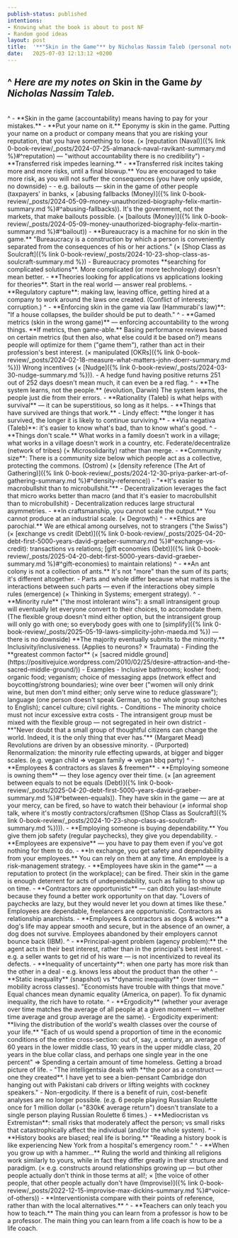 ```yaml
---
publish-status: published
intentions:
- Knowing what the book is about to post NF
- Random good ideas
layout: post
title:  '**"Skin in the Game"** by Nicholas Nassim Taleb (personal notes)'
date:   2025-07-03 12:13:12 +0200
---
```

^
*Here are my notes on* Skin in the Game *by Nicholas Nassim Taleb.*
<br>
---
<br>
^
- **Skin in the game (accountability) means having to pay for your mistakes.**
	- **Put your name on it.** Eponymy is skin in the game. Putting your name on a product or company means that you are risking your reputation, that you have something to lose. (× [reputation (Naval)]({% link 0-book-review/_posts/2024-07-25-almanack-naval-ravikant-summary.md %}#^reputation) — "without accountability there is no credibility")
	- **Transferred risk impedes learning.**
	- **Transferred risk incites taking more and more risks, until a final blowup.** You are encouraged to take more risk, as you will not suffer the consequences (you have only upside, no downside)
		- - e.g. bailouts — skin in the game of other people (taxpayers' in banks, × [abusing fallbacks (Money)]({% link 0-book-review/_posts/2024-05-09-money-unauthorized-biography-felix-martin-summary.md %}#^abusing-fallbacks)). It's the government, not the markets, that make bailouts possible. (× [bailouts (Money)]({% link 0-book-review/_posts/2024-05-09-money-unauthorized-biography-felix-martin-summary.md %}#^bailout))
- **Bureaucracy is a machine for no skin in the game.** "Bureaucracy is a construction by which a person is conveniently separated from the consequences of his or her actions." (× [Shop Class as Soulcraft]({% link 0-book-review/_posts/2024-10-23-shop-class-as-soulcraft-summary.md %})
	- Bureaucracy promotes **searching for complicated solutions**. More complicated (or more technology) doesn't mean better.
		- **Theories looking for applications vs applications looking for theories**. Start in the real world — answer real problems.
- **Regulatory capture**: making law, leaving office, getting hired at a company to work around the laws one created. (Conflict of interests; corruption.)
^
- **Enforcing skin in the game via law (Hammurabi's law)**: "If a house collapses, the builder should be put to death."
^
- <a name="^rigged-metrics"></a>**Gamed metrics (skin in the wrong game)** — enforcing accountability to the wrong things. **If metrics, then game-able.** Basing performance reviews based on certain metrics (but then also, what else could it be based on?) means people will optimize for them ("game them"), rather than act in their profession's best interest. (× manipulated [OKRs]({% link 0-book-review/_posts/2024-02-18-measure-what-matters-john-doerr-summary.md %})) Wrong incentives (× [Nudge]({% link 0-book-review/_posts/2024-03-30-nudge-summary.md %})).
	- A hedge fund having positive returns 251 out of 252 days doesn't mean much, it can even be a red flag.
^
- **The system learns, not the people.** (evolution, Darwin) The system learns, the people just die from their errors. 
- **Rationality (Taleb) is what helps with survival** — it can be superstitious, so long as it helps.
- **Things that have survived are things that work.**
- <a name="^lindy"></a>Lindy effect: **the longer it has survived, the longer it is likely to continue surviving.**
- <a name="^via-negativa"></a>**Via negativa (Taleb)**: it's easier to know what's bad, than to know what's good.
^
- **Things don't scale.** What works in a family doesn't work in a village; what works in a village doesn't work in a country, etc. Federate/decentralize (network of tribes) (× <a>Microsolidarity</a>) rather than merge.
	- **Community size**: There is a community size below which people act as a collective, protecting the commons. (Ostrom) (× [density reference (The Art of Gathering)]({% link 0-book-review/_posts/2024-12-30-priya-parker-art-of-gathering-summary.md %}#^density-reference))
	- "**It's easier to macrobullshit than to microbullshit."**
	- Decentralization leverages the fact that micro works better than macro (and that it's easier to macrobullshit than to microbullshit)
		- Decentralization reduces large structural asymmetries.
- **In craftsmanship, you cannot scale the output.** You cannot produce at an industrial scale. (× Degrowth)
^
- **Ethics are parochial.** We are ethical among ourselves, not to strangers ("the Swiss")  (× [exchange vs credit (Debt)]({% link 0-book-review/_posts/2025-04-20-debt-first-5000-years-david-graeber-summary.md %}#^exchange-vs-credit): transactions vs relations; [gift economies (Debt)]({% link 0-book-review/_posts/2025-04-20-debt-first-5000-years-david-graeber-summary.md %}#^gift-economies) to maintain relations)
^
- **An ant colony is not a collection of ants.** It's not "more" than the sum of its parts; it's different altogether.
	- Parts and whole differ because what matters is the interactions between such parts — even if the interactions obey simple rules (emergence) (× Thinking in Systems; emergent strategy).
^
- **Minority rule** ("the most intolerant wins"): a small intransigent group will eventually let everyone convert to their choices, to accomodate them. (The flexible group doesn't mind either option, but the intransigent group will only go with one; so everybody goes with one to [simplify]({% link 0-book-review/_posts/2025-05-19-laws-simplicity-john-maeda.md %}) — there is no downside) **The majority eventually submits to the minority.** Inclusivity/inclusiveness. (Applies to neurons? × Traumata)
	- Finding the **greatest common factor** (× [sacred middle ground](https://positivejuice.wordpress.com/2010/02/25/desire-attraction-and-the-sacred-middle-ground/))
	- Examples
		- Inclusive bathrooms; kosher food; organic food; veganism; choice of messaging apps (network effect and boycotting/strong boundaries); wine over beer ("women will only drink wine, but men don't mind either; only serve wine to reduce glassware"); language (one person doesn't speak German, so the whole group switches to English); cancel culture; civil rights.
	- Conditions
		- The minority choice must not incur excessive extra costs
		- The intransigent group must be mixed with the flexible group — not segregated in heir own district
- **"Never doubt that a small group of thoughtful citizens can change the world. Indeed, it is the only thing that ever has."** (Margaret Mead) Revolutions are driven by an obsessive minority.
- (Purported) Renormalization: the minority rule effecting upwards, at bigger and bigger scales. (e.g. vegan child ⇒ vegan family ⇒ vegan bbq party)
^
- **Employees & contractors as slaves & freemen**
	- **Employing someone is owning them** — they lose agency over their time. (× [an agreement between equals to not be equals (Debt)]({% link 0-book-review/_posts/2025-04-20-debt-first-5000-years-david-graeber-summary.md %}#^between-equals)). They have skin in the game — are at your mercy, can be fired, so have to watch their behaviour (≠ informal shop talk, where it's mostly contractors/craftsmen ([Shop Class as Soulcraft]({% link 0-book-review/_posts/2024-10-23-shop-class-as-soulcraft-summary.md %}))).
	- **Employing someone is buying dependability.** You give them job safety (regular paychecks), they give you dependability.
		- **Employees are expensive** — you have to pay them even if you've got nothing for them to do. 
		- **In exchange, you get safety and dependability from your employees.** You can rely on them at any time. An employee is a risk-management strategy.
		- **Employees have skin in the game** — a reputation to protect (in the workplace); can be fired. Their skin in the game is enough deterrent for acts of undependability, such as failing to show up on time.
	- **Contractors are opportunistic** — can ditch you last-minute because they found a better work opportunity on that day. "Lovers of paychecks are lazy, but they would never let you down at times like these." Employees are dependable, freelancers are opportunistic. Contractors as relationship anarchists.
	- **Employees & contractors as dogs & wolves:** a dog's life may appear smooth and secure, but in the absence of an owner, a dog does not survive. Employees abandoned by their employers cannot bounce back (IBM).
^
- **Principal-agent problem (agency problem):** the agent acts in their best interest, rather than in the principal's best interest.
	- e.g. a seller wants to get rid of his ware — is not incentivized to reveal its defects.
	- **Inequality of uncertainty**: when one party has more risk than the other in a deal
		- e.g. knows less about the product than the other
^
- **Static inequality** (snapshot) vs **dynamic inequality** (over time — mobility across classes). "Economists have trouble with things that move." Equal chances mean dynamic equality (America, on paper). To fix dynamic inequality, the rich have to rotate.
^
- **Ergodicity** (whether your average over time matches the average of all people at a given moment — whether time average and group average are the same).
	- Ergodicity experiment: **living the distribution of the world's wealth classes over the course of your life.** "Each of us would spend a proportion of time in the economic conditions of the entire cross-section: out of, say, a century, an average of 60 years in the lower middle class, 10 years in the upper middle class, 20 years in the blue collar class, and perhaps one single year in the one percent" => Spending a certain amount of time homeless. Getting a broad picture of life.
		- <a name="^bien-pensant"></a>"The intelligentsia deals with **the poor as a construct — one they created**. I have yet to see a bien-pensant Cambridge don hanging out with Pakistani cab drivers or lifting weights with cockney speakers."
	- Non-ergodicity. If there is a benefit of ruin, cost-benefit analyses are no longer possible. (e.g. 6 people playing Russian Roulette once for 1 million dollar (="830k€ average return") doesn't translate to a single person playing Russian Roulette 6 times.)
		- **Mediocristan vs Extremistan**: small risks that moderately affect the person; vs small risks that catastrophically affect the individual (and/or the whole system).
^
- **History books are biased; real life is boring.** "Reading a history book is like experiencing New York from a hospital's emergency room."
^
- **When you grow up with a hammer...** Ruling the world and thinking all religions work similarly to yours, while in fact they differ greatly in their structure and paradigm. (× e.g. constructs around relationships growing up — but other people actually don't think in those terms at all!; × [the voice of other people, that other people actually don't have (Improvise)]({% link 0-book-review/_posts/2022-12-15-improvise-max-dickins-summary.md %}#^voice-of-others))
	- **Interventionista compare with their points of reference, rather than with the local alternatives.**
^
- **Teachers can only teach you how to teach.** The main thing you can learn from a professor is how to be a professor. The main thing you can learn from a life coach is how to be a life coach.